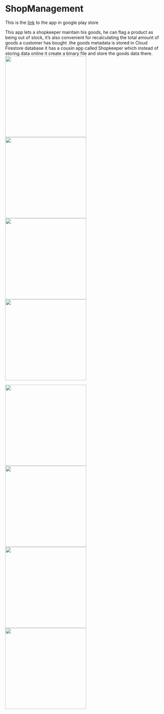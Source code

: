 # ShopManagement

This is the [link](https://play.google.com/store/apps/details?id=com.justice.shopmanagement) to the app in google play store

This app lets a shopkeeper maintain his goods, he can flag a product as being out of stock, it’s also
convenient for recalculating the total amount of goods a customer has bought .the goods metadata is
stored in Cloud Firestore database it has a cousin app called Shopkeeper which instead of storing
data online it create a binary file and store the goods data there.
<img src="https://user-images.githubusercontent.com/63531125/107875433-e0480000-6ed0-11eb-97a3-c6d2d0154d40.jpeg" width =260/>
<img src="https://user-images.githubusercontent.com/63531125/107875434-e1792d00-6ed0-11eb-9024-25755d4760f1.jpeg" width =260/>
<img src="https://user-images.githubusercontent.com/63531125/107875435-e211c380-6ed0-11eb-84a5-d405d77b88d4.jpeg" width =260/>
<img src="https://user-images.githubusercontent.com/63531125/107875436-e2aa5a00-6ed0-11eb-9b6e-31bc80671edb.jpeg" width =260/>

<img src="https://user-images.githubusercontent.com/63531125/107875437-e2aa5a00-6ed0-11eb-8f7e-1c94bd81aba5.jpeg" width =260/>
<img src="https://user-images.githubusercontent.com/63531125/107875439-e342f080-6ed0-11eb-846c-24cb08b34e3b.jpeg" width =260/>
<img src="https://user-images.githubusercontent.com/63531125/107875440-e3db8700-6ed0-11eb-817d-43a01d360155.jpeg" width =260/>
<img src="https://user-images.githubusercontent.com/63531125/107875442-e4741d80-6ed0-11eb-97fd-c802fb6c0fb7.jpeg" width =260/>


